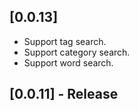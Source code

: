 ## [0.0.13]

- Support tag search.
- Support category search.
- Support word search.

## [0.0.11] - Release

